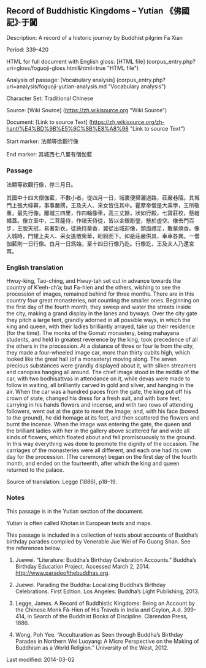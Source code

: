 ##  Record of Buddhistic Kingdoms – Yutian 《佛國記》‧于闐

Description: A record of a historic journey by Buddhist pilgrim Fa Xian

Period: 339-420

HTML for full document with English gloss: [HTML file] (corpus_entry.php?uri=gloss/foguoji-gloss.html&html=true "HTML file")

Analysis of passage: [Vocabulary analysis] (corpus_entry.php?uri=analysis/foguoji-yutian-analysis.md "Vocabulary analysis")

Character Set: Traditional Chinese

Source: [Wiki Source] (https://zh.wikisource.org "Wiki Source")

Document: [Link to source Text] (https://zh.wikisource.org/zh-hant/%E4%BD%9B%E5%9C%8B%E8%A8%98 "Link to source Text")

Start marker: 法顯等欲觀行像

End marker: 其城西七八里有僧伽藍

### Passage
法顯等欲觀行像，停三月日。

其國中十四大僧伽藍，不數小者。從四月一日，城裏便掃灑道路，莊嚴巷陌。其城門上張大幃幕，事事嚴餝，王及夫人、采女皆住其中。瞿摩帝僧是大乘學，王所敬重，最先行像。離城三四里，作四輪像車，高三丈餘，狀如行殿，七寶莊校，懸繒幡蓋。像立車中，二菩薩侍，作諸天侍從，皆以金銀彫瑩，懸於虛空。像去門百步，王脫天冠，易著新衣，徒跣持華香，翼從出城迎像，頭面禮足，散華燒香。像入城時，門樓上夫人、采女遙散衆華，紛紛而下。如是莊嚴供具，車車各異。一僧伽藍則一日行像。白月一日爲始，至十四日行像乃訖。行像訖，王及夫人乃還宮耳。

### English translation

Hwuy-king, Tao-ching, and Hwuy-tah set out in advance towards the country of K’eeh-ch’a; but Fa-hien and the others, wishing to see the procession of images, remained behind for three months. There are in this country four great monasteries, not counting the smaller ones. Beginning on the first day of the fourth month, they sweep and water the streets inside the city, making a grand display in the lanes and byways. Over the city gate they pitch a large tent, grandly adorned in all possible ways, in which the king and queen, with their ladies brilliantly arrayed, take up their residence (for the time). The monks of the Gomati monastery, being mahayana students, and held in greatest reverence by the king, took precedence of all the others in the procession. At a distance of three or four le from the city, they made a four-wheeled image car, more than thirty cubits high, which looked like the great hall (of a monastery) moving along. The seven precious substances were grandly displayed about it, with silken streamers and canopies hanging all around. The chief image stood in the middle of the car, with two bodhisattvas in attendance on it, while devas were made to follow in waiting, all brilliantly carved in gold and silver, and hanging in the air. When the car was a hundred paces from the gate, the king put off his crown of state, changed his dress for a fresh suit, and with bare feet, carrying in his hands flowers and incense, and with two rows of attending followers, went out at the gate to meet the image; and, with his face (bowed to the ground), he did homage at its feet, and then scattered the flowers and burnt the incense. When the image was entering the gate, the queen and the brilliant ladies with her in the gallery above scattered far and wide all kinds of flowers, which floated about and fell promiscuously to the ground. In this way everything was done to promote the dignity of the occasion. The carriages of the monasteries were all different, and each one had its own day for the procession. (The ceremony) began on the first day of the fourth month, and ended on the fourteenth, after which the king and queen returned to the palace.

Source of translation: Legge (1886), p18–19.

### Notes

This passage is in the Yutian section of the document. 

Yutian is often called Khotan in European texts and maps.

This passage is included in a collection of texts about accounts of Buddha’s birthday parades compiled by Venerable Jue Wei of Fo Guang Shan. See the references below.

1. Juewei. “Literature: Buddha’s Birthday Celebration Accounts.” Buddha’s Birthday Education Project. Accessed March 2, 2014. <a href="http://www.paradeofthebuddhas.org">http://www.paradeofthebuddhas.org</a>.

2. Juewei. Parading the Buddha: Localizing Buddha’s Birthday Celebrations. First Edition. Los Angeles: Buddha’s Light Publishing, 2013.

3. Legge, James. A Record of Buddhistic Kingdoms: Being an Account by the Chinese Monk Fâ-Hien of His Travels in India and Ceylon, A.d. 399-414, in Search of the Buddhist Books of Discipline. Clarendon Press, 1886.

4. Wong, Poh Yee. “Acculturation as Seen through Buddha’s Birthday Parades in Northern Wei Luoyang: A Micro Perspective on the Making of Buddhism as a World Religion.” University of the West, 2012.

Last modified: 2014-03-02
